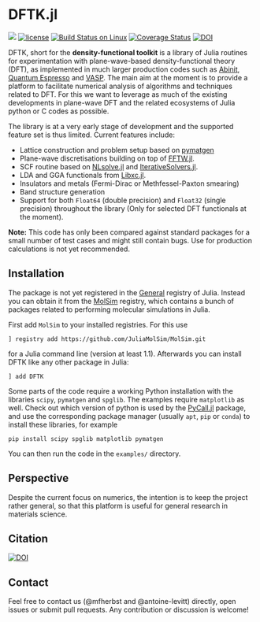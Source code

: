 # DFTK.jl

[![](https://img.shields.io/badge/docs-dev-blue.svg)](https://juliamolsim.github.io/DFTK.jl/dev)
[![license](https://img.shields.io/github/license/JuliaMolSim/DFTK.jl.svg?maxAge=2592000)](https://github.com/JuliaMolSim/DFTK.jl/blob/master/LICENSE)
[![Build Status on Linux](https://travis-ci.org/JuliaMolSim/DFTK.jl.svg?branch=master)](https://travis-ci.org/JuliaMolSim/DFTK.jl)
[![Coverage Status](https://coveralls.io/repos/JuliaMolSim/DFTK.jl/badge.svg?branch=master&service=github)](https://coveralls.io/github/JuliaMolSim/DFTK.jl?branch=master)
[![DOI](https://zenodo.org/badge/181734238.svg)](https://zenodo.org/badge/latestdoi/181734238)

DFTK, short for the **density-functional toolkit** is a library of
Julia routines for experimentation with plane-wave-based
density-functional theory (DFT), as implemented in much larger
production codes such as [Abinit](https://www.abinit.org/),
[Quantum Espresso](http://quantum-espresso.org/) and
[VASP](https://www.vasp.at/). The main
aim at the moment is to provide a platform to facilitate numerical
analysis of algorithms and techniques related to DFT. For this we want
to leverage as much of the existing developments in plane-wave DFT and
the related ecosystems of Julia python or C codes as possible.

The library is at a very early stage of development and the supported feature set
is thus limited. Current features include:
- Lattice construction and problem setup based on [pymatgen](https://pymatgen.org/)
- Plane-wave discretisations building on top of
  [FFTW.jl](https://github.com/JuliaMath/FFTW.jl).
- SCF routine based on [NLsolve.jl](https://github.com/JuliaNLSolvers/NLsolve.jl)
  and [IterativeSolvers.jl](https://github.com/JuliaMath/IterativeSolvers.jl).
- LDA and GGA functionals from [Libxc.jl](https://github.com/unkcpz/Libxc.jl).
- Insulators and metals (Fermi-Dirac or Methfessel-Paxton smearing)
- Band structure generation
- Support for both `Float64` (double precision) and `Float32` (single precision)
  throughout the library (Only for selected DFT functionals at the moment).

**Note:** This code has only been compared against standard packages
for a small number of test cases and might still contain bugs.
Use for production calculations is not yet recommended.

## Installation
The package is not yet registered in the [General](https://github.com/JuliaRegistries/General)
registry of Julia. Instead you can obtain it from
the [MolSim](https://github.com/JuliaMolSim/MolSim.git) registry,
which contains a bunch of packages related to performing molecular simulations in Julia.

First add `MolSim` to your installed registries. For this use
```
] registry add https://github.com/JuliaMolSim/MolSim.git
```
for a Julia command line (version at least 1.1).
Afterwards you can install DFTK like any other package in Julia:
```
] add DFTK
```

Some parts of the code require a working Python installation with the libraries
`scipy`, `pymatgen` and `spglib`. The examples require `matplotlib` as well.
Check out which version of python is used by the
[PyCall.jl](https://github.com/JuliaPy/PyCall.jl) package, and use the
corresponding package manager (usually `apt`, `pip` or `conda`) to install
these libraries, for example
```
pip install scipy spglib matplotlib pymatgen
```
You can then run the code in the `examples/` directory.


## Perspective
Despite the current focus on numerics, the intention is to keep the
project rather general, so that this platform is useful for
general research in materials science.

## Citation
[![DOI](https://zenodo.org/badge/181734238.svg)](https://zenodo.org/badge/latestdoi/181734238)

## Contact
Feel free to contact us (@mfherbst and @antoine-levitt) directly,
open issues or submit pull requests. Any contribution or discussion is welcome!
